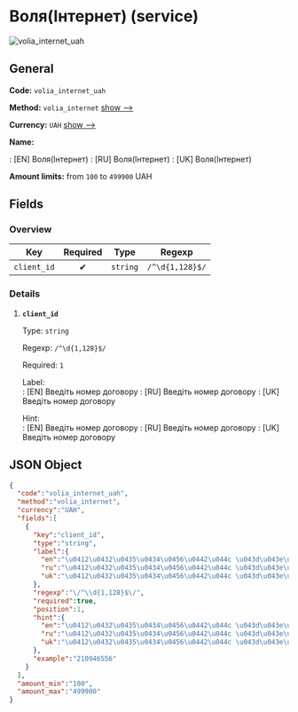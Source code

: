 
# Воля(Інтернет) (service) 
![volia_internet_uah](https://static.openfintech.io/payout_methods/volia_internet_uah/logo.svg?w=400&c=v0.59.26#w24)  

## General 
 
**Code:** `volia_internet_uah` 
 
**Method:** `volia_internet` [show -->](/payout-methods/volia_internet/) 
 
**Currency:** `UAH` [show -->](/currencies/UAH/) 
 
**Name:** 
 
:	[EN] Воля(Інтернет) 
:	[RU] Воля(Інтернет) 
:	[UK] Воля(Інтернет) 
 
**Amount limits:** from `100` to `499900` UAH 

## Fields 

### Overview 

|Key|Required|Type|Regexp| 
|:---:|:---:|:---:|:---:| 
|`client_id`|✔|`string`|`/^\d{1,128}$/`| 
 

### Details 
 
1. **`client_id`** 
 
	Type: `string` 
 
	Regexp: `/^\d{1,128}$/` 
 
	Required: `1` 
 
	Label:  
	: [EN] Введіть номер договору 
	: [RU] Введіть номер договору 
	: [UK] Введіть номер договору 
 
	Hint:  
	: [EN] Введіть номер договору 
	: [RU] Введіть номер договору 
	: [UK] Введіть номер договору 
 

## JSON Object 

```json
{
  "code":"volia_internet_uah",
  "method":"volia_internet",
  "currency":"UAH",
  "fields":[
    {
      "key":"client_id",
      "type":"string",
      "label":{
        "en":"\u0412\u0432\u0435\u0434\u0456\u0442\u044c \u043d\u043e\u043c\u0435\u0440 \u0434\u043e\u0433\u043e\u0432\u043e\u0440\u0443",
        "ru":"\u0412\u0432\u0435\u0434\u0456\u0442\u044c \u043d\u043e\u043c\u0435\u0440 \u0434\u043e\u0433\u043e\u0432\u043e\u0440\u0443",
        "uk":"\u0412\u0432\u0435\u0434\u0456\u0442\u044c \u043d\u043e\u043c\u0435\u0440 \u0434\u043e\u0433\u043e\u0432\u043e\u0440\u0443"
      },
      "regexp":"\/^\\d{1,128}$\/",
      "required":true,
      "position":1,
      "hint":{
        "en":"\u0412\u0432\u0435\u0434\u0456\u0442\u044c \u043d\u043e\u043c\u0435\u0440 \u0434\u043e\u0433\u043e\u0432\u043e\u0440\u0443",
        "ru":"\u0412\u0432\u0435\u0434\u0456\u0442\u044c \u043d\u043e\u043c\u0435\u0440 \u0434\u043e\u0433\u043e\u0432\u043e\u0440\u0443",
        "uk":"\u0412\u0432\u0435\u0434\u0456\u0442\u044c \u043d\u043e\u043c\u0435\u0440 \u0434\u043e\u0433\u043e\u0432\u043e\u0440\u0443"
      },
      "example":"210946556"
    }
  ],
  "amount_min":"100",
  "amount_max":"499900"
}
```  
